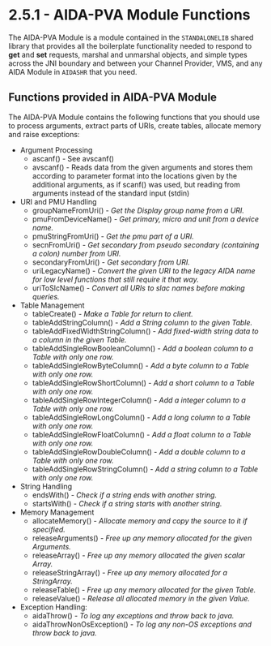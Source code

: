 # 2.5.1 - AIDA-PVA Module Functions

The AIDA-PVA Module is a module contained in the `STANDALONELIB` shared library that provides all the boilerplate
functionality needed to respond to **get** and **set** requests, marshal and unmarshal objects, and simple types across
the JNI boundary and between your Channel Provider, VMS, and any AIDA Module in `AIDASHR` that you need.

## Functions provided in AIDA-PVA Module

The AIDA-PVA Module contains the following functions that you should use to process arguments, extract parts of URIs,
create tables, allocate memory and raise exceptions:

- Argument Processing
    - ascanf() - See avscanf()
    - avscanf() - Reads data from the given arguments and stores them according to parameter format into the locations given by the additional arguments, as if scanf() was used, but reading from arguments instead of the standard input (stdin)
- URI and PMU Handling
    - groupNameFromUri() - _Get the Display group name from a URI._
    - pmuFromDeviceName() - _Get primary, micro and unit from a device name._
    - pmuStringFromUri() - _Get the pmu part of a URI._
    - secnFromUri() - _Get secondary from pseudo secondary (containing a colon) number from URI._
    - secondaryFromUri() - _Get secondary from URI._
    - uriLegacyName() - _Convert the given URI to the legacy AIDA name for low level functions that still require it
      that way._
    - uriToSlcName() - _Convert all URIs to slac names before making queries._
- Table Management
    - tableCreate() - _Make a Table for return to client._
    - tableAddStringColumn() - _Add a String column to the given Table._
    - tableAddFixedWidthStringColumn() - _Add fixed-width string data to a column in the given Table._
    - tableAddSingleRowBooleanColumn() - _Add a boolean column to a Table with only one row._
    - tableAddSingleRowByteColumn() - _Add a byte column to a Table with only one row._
    - tableAddSingleRowShortColumn() - _Add a short column to a Table with only one row._
    - tableAddSingleRowIntegerColumn() - _Add a integer column to a Table with only one row._
    - tableAddSingleRowLongColumn() - _Add a long column to a Table with only one row._
    - tableAddSingleRowFloatColumn() - _Add a float column to a Table with only one row._
    - tableAddSingleRowDoubleColumn() - _Add a double column to a Table with only one row._
    - tableAddSingleRowStringColumn() - _Add a string column to a Table with only one row._
- String Handling
    - endsWith() - _Check if a string ends with another string._
    - startsWith() - _Check if a string starts with another string._
- Memory Management
    - allocateMemory() - _Allocate memory and copy the source to it if specified._
    - releaseArguments() - _Free up any memory allocated for the given Arguments._
    - releaseArray() - _Free up any memory allocated the given scalar Array._
    - releaseStringArray() - _Free up any memory allocated for a StringArray._
    - releaseTable() - _Free up any memory allocated for the given Table._
    - releaseValue() - _Release all allocated memory in the given Value._
- Exception Handling:
    - aidaThrow() - _To log any exceptions and throw back to java._
    - aidaThrowNonOsException() - _To log any non-OS exceptions and throw back to java._

